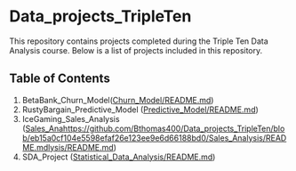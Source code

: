 # Data_projects_TripleTen

This repository contains projects completed during the Triple Ten Data Analysis course. Below is a list of projects included in this repository.

## Table of Contents
1. BetaBank_Churn_Model([Churn_Model/README.md](https://github.com/Bthomas400/Data_projects_TripleTen/blob/eb15a0cf104e5598efaf26e123ee9e6d66188bd0/Churn_Model/README.md))
2. RustyBargain_Predictive_Model ([Predictive_Model/README.md](https://github.com/Bthomas400/Data_projects_TripleTen/blob/eb15a0cf104e5598efaf26e123ee9e6d66188bd0/Predictive_Model/README.md))
3. IceGaming_Sales_Analysis ([Sales_Anahttps://github.com/Bthomas400/Data_projects_TripleTen/blob/eb15a0cf104e5598efaf26e123ee9e6d66188bd0/Sales_Analysis/README.mdlysis/README.md](https://github.com/Bthomas400/Data_projects_TripleTen/blob/4280802326e04876f2c3154ac75243fcbed8078b/Sales_Analysis/README.md))
4. SDA_Project ([Statistical_Data_Analysis/README.md](https://github.com/Bthomas400/Data_projects_TripleTen/blob/eb15a0cf104e5598efaf26e123ee9e6d66188bd0/Statistical_Data_Analysis/README.md))
